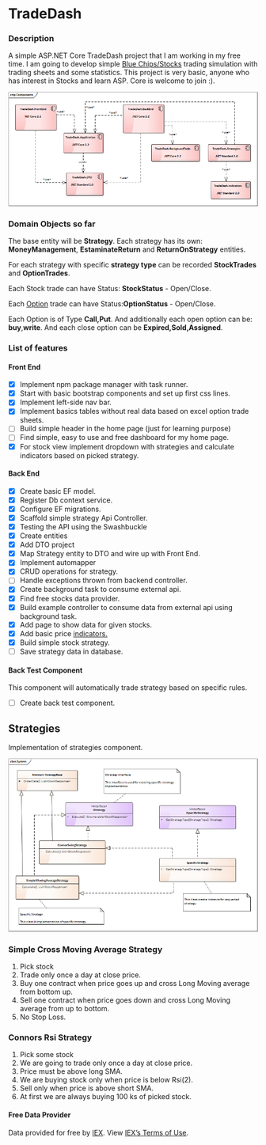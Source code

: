 # TradeDash

### Description
A simple ASP.NET Core TradeDash project that I am working in my free time. I am going to develop simple [Blue Chips/Stocks](https://www.investopedia.com/terms/b/bluechip.asp) trading simulation with trading sheets and some statistics. This project is very basic, anyone who has interest in Stocks and learn ASP. Core is welcome to join :).

![TradeDash.Components](https://github.com/JozefR/TradeDash/blob/master/TradeDash.Components.png)

### Domain Objects so far
The base entity will be **Strategy**. Each strategy has its own: **MoneyManagement**, **EstaminateReturn**
and **ReturnOnStrategy** entities.

For each strategy with specific **strategy type** can be recorded **StockTrades** and **OptionTrades**.

Each Stock trade can have Status: **StockStatus** - Open/Close.

Each [Option](https://www.investopedia.com/terms/s/stockoption.asp) trade can have Status:**OptionStatus** - Open/Close.

Each Option is of Type **Call,Put**. And additionally each open option can be: **buy**,**write**.
And each close option can be **Expired,Sold,Assigned**.


### List of features
                   
#### Front End 
 - [X] Implement npm package manager with task runner.     
 - [X] Start with basic bootstrap components and set up first css lines. 
 - [X] Implement left-side nav bar. 
 - [X] Implement basics tables without real data based on excel option trade sheets.
 - [ ] Build simple header in the home page (just for learning purpose)
 - [ ] Find simple, easy to use and free dashboard for my home page.
 - [X] For stock view implement dropdown with strategies and calculate indicators based on picked strategy.

#### Back End
 - [X] Create basic EF model.
 - [X] Register Db context service.
 - [X] Configure EF migrations.
 - [X] Scaffold simple strategy Api Controller.
 - [x] Testing the API using the Swashbuckle
 - [X] Create entities 
 - [X] Add DTO project 
 - [X] Map Strategy entity to DTO and wire up with Front End.
 - [X] Implement automapper
 - [X] CRUD operations for strategy.
 - [ ] Handle exceptions thrown from backend controller.
 - [X] Create background task to consume external api.
 - [X] Find free stocks data provider. 
 - [X] Build example controller to consume data from external api using background task.
 - [X] Add page to show data for given stocks.
 - [X] Add basic price [indicators.](https://www.investopedia.com/terms/m/market_indicators.asp)
 - [X] Build simple stock strategy.
 - [ ] Save strategy data in database.

#### Back Test Component

This component will automatically trade strategy based on specific rules. 

 - [ ] Create back test component.
               
 ## Strategies

 Implementation of strategies component.
 
 ![TradeDash.StrategyFactory](https://github.com/JozefR/TradeDash/blob/master/TradeDash.StrategyFactory.png)
 
 
 ### Simple Cross Moving Average Strategy
 
 1. Pick stock
 2. Trade only once a day at close price.
 3. Buy one contract when price goes up and cross Long Moving average from bottom up.
 3. Sell one contract when price goes down and cross Long Moving average from up to bottom.
 4. No Stop Loss.
 
 ### Connors Rsi Strategy
 
 1. Pick some stock
 2. We are going to trade only once a day at close price.
 3. Price must be above long SMA.
 4. We are buying stock only when price is below Rsi(2).
 6. Sell only when price is above short SMA.
 7. At first we are always buying 100 ks of picked stock.

#### Free Data Provider
Data provided for free by [IEX](https://iextrading.com/developer/). View [IEX’s Terms of Use](https://iextrading.com/api-exhibit-a/).
                                                                                            